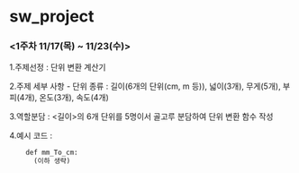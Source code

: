 # sw_project
### <1주차 11/17(목) ~ 11/23(수)>
1.주제선정 : 단위 변환 계산기

2.주제 세부 사항 - 단위 종류 : 길이(6개의 단위(cm, m 등)), 넓이(3개), 무게(5개), 부피(4개), 온도(3개), 속도(4개)

3.역할분담 : <길이>의 6개 단위를 5명이서 골고루 분담하여 단위 변환 함수 작성 

4.예시 코드 : 
```p
    def mm_To_cm:
      (이하 생략)
```
